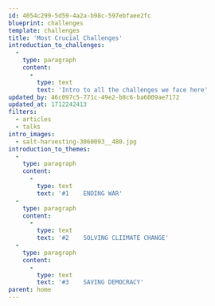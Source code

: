 ```yaml
---
id: 4054c299-5d59-4a2a-b98c-597ebfaee2fc
blueprint: challenges
template: challenges
title: 'Most Crucial Challenges'
introduction_to_challenges:
  -
    type: paragraph
    content:
      -
        type: text
        text: 'Intro to all the challenges we face here'
updated_by: 46c097c5-771c-49e2-b8c6-ba6009ae7172
updated_at: 1712242413
filters:
  - articles
  - talks
intro_images:
  - salt-harvesting-3060093__480.jpg
introduction_to_themes:
  -
    type: paragraph
    content:
      -
        type: text
        text: '#1    ENDING WAR'
  -
    type: paragraph
    content:
      -
        type: text
        text: '#2    SOLVING CLIIMATE CHANGE'
  -
    type: paragraph
    content:
      -
        type: text
        text: '#3    SAVING DEMOCRACY'
parent: home
---
```

